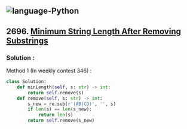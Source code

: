 ![language-Python](https://img.shields.io/badge/Python-ffd43b?style=for-the-badge&logo=PYTHON)
---

## 2696. [Minimum String Length After Removing Substrings](https://leetcode.com/problems/minimum-string-length-after-removing-substrings)

### Solution :

Method 1 (In weekly contest 346) :
```python
class Solution:
    def minLength(self, s: str) -> int:
        return self.remove(s)
    def remove(self, s: str) -> int:
        s_new = re.sub(r'(AB|CD)', '', s)
        if len(s) == len(s_new):
            return len(s)
        return self.remove(s_new)
```
